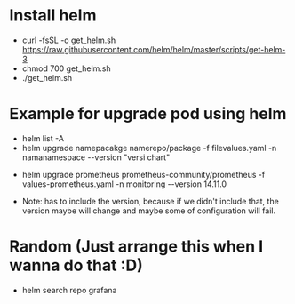 # Install helm
- curl -fsSL -o get_helm.sh https://raw.githubusercontent.com/helm/helm/master/scripts/get-helm-3
- chmod 700 get_helm.sh
- ./get_helm.sh

# Example for upgrade pod using helm
- helm list -A
- helm upgrade namepacakge namerepo/package -f filevalues.yaml -n namanamespace --version "versi chart"
* helm upgrade prometheus prometheus-community/prometheus -f values-prometheus.yaml -n monitoring  --version 14.11.0
- Note: has to include the version, because if we didn't include that, the version maybe will change and maybe some of configuration will fail. 

# Random (Just arrange this when I wanna do that :D)
- helm search repo grafana
